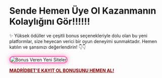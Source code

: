 # Sende Hemen Üye Ol Kazanmanın Kolaylığını Gör!!!!!!
<p>✨ Yüksek ödüller ve çeşitli bonus seçenekleriyle dolu olan bu yeni platformlar, size heyecan verici bir oyun deneyimi sunmaktadır. Hemen katılın ve şansınızı değerlendirin! 👇👇</p>


  <img src="https://cdn-uploads.huggingface.co/production/uploads/67b34ea82cfc42b4bced72a4/-WlZt1-vNDZ3Qr7LEyo-c.gif" alt="Bonus Veren Yeni Siteler" style="max-width: 100%; border: 3px solid #ff69b4; border-radius: 15px; box-shadow: 0px 0px 15px rgba(255, 105, 180, 0.8);">

<p> <a href="https://t.me/+vT5xydT9LLBlMzA0" style="color: #8b0000; font-weight: bold;">MADRİDBET'E KAYIT OL BONUSUNU HEMEN AL!</a></p>
